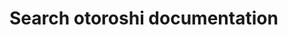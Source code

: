 # Search otoroshi documentation

<div id="search-block-page" style="width: 100%; padding: 20px;"></div>

